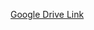 [Google Drive Link](https://drive.google.com/drive/folders/1vBPzWn5sUEBk4DPzHjrDNnuq5h-FXppm?usp=sharing)


